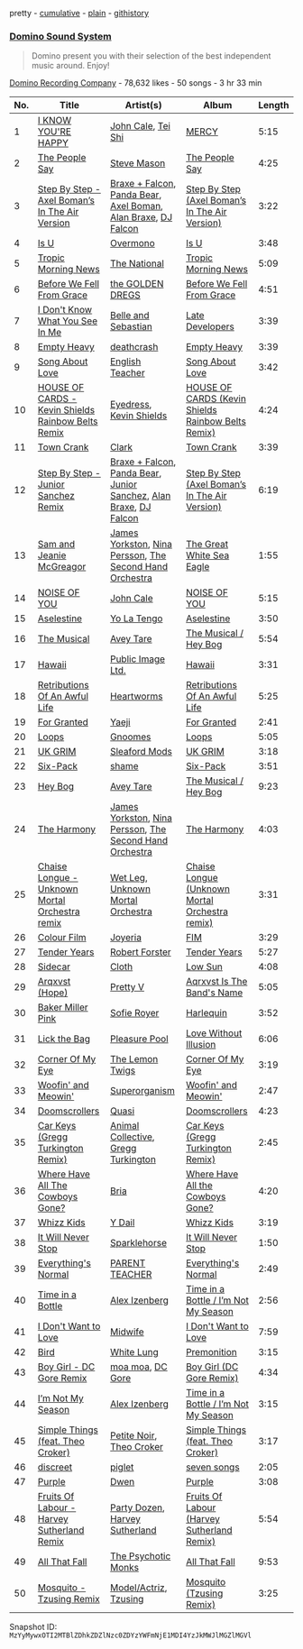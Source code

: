 pretty - [cumulative](/playlists/cumulative/2nSEYi9ueqDn2wxo1Tmceg.md) - [plain](/playlists/plain/2nSEYi9ueqDn2wxo1Tmceg) - [githistory](https://github.githistory.xyz/mackorone/spotify-playlist-archive/blob/main/playlists/plain/2nSEYi9ueqDn2wxo1Tmceg)

### [Domino Sound System](https://open.spotify.com/playlist/2nSEYi9ueqDn2wxo1Tmceg)

> Domino present you with their selection of the best independent music around\. Enjoy!

[Domino Recording Company](https://open.spotify.com/user/dominorecords) - 78,632 likes - 50 songs - 3 hr 33 min

| No. | Title | Artist(s) | Album | Length |
|---|---|---|---|---|
| 1 | [I KNOW YOU'RE HAPPY](https://open.spotify.com/track/1CqVFbRdk0DbvRsW5Dx5Cr) | [John Cale](https://open.spotify.com/artist/5MWBg16f5UYiaSlyVhzlIW), [Tei Shi](https://open.spotify.com/artist/1xcMOgFUM1IYZE22YjCvsL) | [MERCY](https://open.spotify.com/album/0kRucvv6YTD7EJ0jduNmD0) | 5:15 |
| 2 | [The People Say](https://open.spotify.com/track/51Xf6j7GapMJDWO0NXLS7T) | [Steve Mason](https://open.spotify.com/artist/4ieS1hHc74D9RXhkyoriDU) | [The People Say](https://open.spotify.com/album/0vWRvfBYsFjZZ3dxCmoGMf) | 4:25 |
| 3 | [Step By Step \- Axel Boman’s In The Air Version](https://open.spotify.com/track/4rOUCnPgp5QW9uAkAReJUa) | [Braxe + Falcon](https://open.spotify.com/artist/10sZHUBkoiCLucz4bbCEBA), [Panda Bear](https://open.spotify.com/artist/1R84VlXnFFULOsWWV8IrCQ), [Axel Boman](https://open.spotify.com/artist/59qo8jHDlC1i30HVjQQW3O), [Alan Braxe](https://open.spotify.com/artist/24JRvbKfTcF2x7c2kCCJrW), [DJ Falcon](https://open.spotify.com/artist/7mLoDOOVW8VlPUTii10xH5) | [Step By Step \(Axel Boman’s In The Air Version\)](https://open.spotify.com/album/5cOYhU6gw1uoUpLrbp6zE9) | 3:22 |
| 4 | [Is U](https://open.spotify.com/track/4Z3RGx7Be5plLoIw7i83wX) | [Overmono](https://open.spotify.com/artist/01PnN11ovfen6xUOHfNpn3) | [Is U](https://open.spotify.com/album/4jO5B8uUoYusn8Yb8iSoVo) | 3:48 |
| 5 | [Tropic Morning News](https://open.spotify.com/track/6TZ6vaiyYeMZzPef9hvnZL) | [The National](https://open.spotify.com/artist/2cCUtGK9sDU2EoElnk0GNB) | [Tropic Morning News](https://open.spotify.com/album/3XBBiy4lTb6ov7GNZZe8eJ) | 5:09 |
| 6 | [Before We Fell From Grace](https://open.spotify.com/track/0Ifom3QrLplQBsCTP5J4qX) | [the GOLDEN DREGS](https://open.spotify.com/artist/5HS4BCPnb2zYSwsmXunf8d) | [Before We Fell From Grace](https://open.spotify.com/album/7xoC815gar0ukkCYPJj36q) | 4:51 |
| 7 | [I Don't Know What You See In Me](https://open.spotify.com/track/7J5SzaSQNqs07QGps3Lj9z) | [Belle and Sebastian](https://open.spotify.com/artist/4I2BJf80C0skQpp1sQmA0h) | [Late Developers](https://open.spotify.com/album/7LJdM0B6bp0H78AN7cwqHp) | 3:39 |
| 8 | [Empty Heavy](https://open.spotify.com/track/7k7qOmiSsynXcqVNhTrHJK) | [deathcrash](https://open.spotify.com/artist/7m7gr3M1p4S92xuwXvorEH) | [Empty Heavy](https://open.spotify.com/album/5KyOCe2mY9u322n5DvfJJv) | 3:39 |
| 9 | [Song About Love](https://open.spotify.com/track/0qeupsSDLPTk2j8aU8prNI) | [English Teacher](https://open.spotify.com/artist/5H9IFTRxSICj24uxO15ScU) | [Song About Love](https://open.spotify.com/album/1Bnv0p3eZKXZw2oTvtJiHq) | 3:42 |
| 10 | [HOUSE OF CARDS \- Kevin Shields Rainbow Belts Remix](https://open.spotify.com/track/1342lydTRFUBMIcS0dTdk1) | [Eyedress](https://open.spotify.com/artist/3XxNRirzbjfLdDli06zMaB), [Kevin Shields](https://open.spotify.com/artist/6egkD3KNbPuvrNLuWpB0bM) | [HOUSE OF CARDS \(Kevin Shields Rainbow Belts Remix\)](https://open.spotify.com/album/0wxL3up90d20n6m5Tqg0YO) | 4:24 |
| 11 | [Town Crank](https://open.spotify.com/track/22vvBm5jkauc9gezTFOWxL) | [Clark](https://open.spotify.com/artist/6kic5bCjlohhDn9KzXbOta) | [Town Crank](https://open.spotify.com/album/4ucmN2JDOaWFHQ8ApgPaaY) | 3:39 |
| 12 | [Step By Step \- Junior Sanchez Remix](https://open.spotify.com/track/2ye32lVeQdG9DcakKSq0qa) | [Braxe + Falcon](https://open.spotify.com/artist/10sZHUBkoiCLucz4bbCEBA), [Panda Bear](https://open.spotify.com/artist/1R84VlXnFFULOsWWV8IrCQ), [Junior Sanchez](https://open.spotify.com/artist/31ZNfGVEEcI9CyicPVJQni), [Alan Braxe](https://open.spotify.com/artist/24JRvbKfTcF2x7c2kCCJrW), [DJ Falcon](https://open.spotify.com/artist/7mLoDOOVW8VlPUTii10xH5) | [Step By Step \(Axel Boman’s In The Air Version\)](https://open.spotify.com/album/5cOYhU6gw1uoUpLrbp6zE9) | 6:19 |
| 13 | [Sam and Jeanie McGreagor](https://open.spotify.com/track/4GZxOH1P8EdjJyEZY0SfPo) | [James Yorkston](https://open.spotify.com/artist/53aQwuzlyn4vxxUs6Edlqw), [Nina Persson](https://open.spotify.com/artist/4nHhXbMpzESguKp9QHap0c), [The Second Hand Orchestra](https://open.spotify.com/artist/452vqsM2fVxZN37P1BZEFh) | [The Great White Sea Eagle](https://open.spotify.com/album/3sE3Ya11uxwRYdeMQNkePS) | 1:55 |
| 14 | [NOISE OF YOU](https://open.spotify.com/track/1LYjD6mxYddoAymI2Qq2YY) | [John Cale](https://open.spotify.com/artist/5MWBg16f5UYiaSlyVhzlIW) | [NOISE OF YOU](https://open.spotify.com/album/20pMri0ddvWd39kpDSSjgl) | 5:15 |
| 15 | [Aselestine](https://open.spotify.com/track/2M7TQ7SQVGxLhIV43yTN8I) | [Yo La Tengo](https://open.spotify.com/artist/5hAhrnb0Ch4ODwWu4tsbpi) | [Aselestine](https://open.spotify.com/album/3YO4xzqS7a56VCkqxgsoy2) | 3:50 |
| 16 | [The Musical](https://open.spotify.com/track/5x5aqkqUDMdaFEEzuOTt7X) | [Avey Tare](https://open.spotify.com/artist/0yJolfjqzHfNbr9IoBSndu) | [The Musical / Hey Bog](https://open.spotify.com/album/2NH3n58J1Zvabciudok71a) | 5:54 |
| 17 | [Hawaii](https://open.spotify.com/track/2o9V6yNke9vPJTCSmCuqmO) | [Public Image Ltd.](https://open.spotify.com/artist/70MMkLXtue3Edj3RJhJkYp) | [Hawaii](https://open.spotify.com/album/08vmxo6IESNVrtR2Hrap7j) | 3:31 |
| 18 | [Retributions Of An Awful Life](https://open.spotify.com/track/7izjWViB7fRzSXuKGoYc6C) | [Heartworms](https://open.spotify.com/artist/1slmc4uUMOsz7J3pQqeWPP) | [Retributions Of An Awful Life](https://open.spotify.com/album/49aSnKrEZ3n4drbd78jUsy) | 5:25 |
| 19 | [For Granted](https://open.spotify.com/track/61h5rJ790Vov9ks2Vut5mo) | [Yaeji](https://open.spotify.com/artist/2RqrWplViWHSGLzlhmDcbt) | [For Granted](https://open.spotify.com/album/451l9odp6JqepvnwoFRqtQ) | 2:41 |
| 20 | [Loops](https://open.spotify.com/track/0jKIvqhXB5DWEAmKxroQbb) | [Gnoomes](https://open.spotify.com/artist/3a4IiCnFeozUcEPbCREbII) | [Loops](https://open.spotify.com/album/4NCXAFM4oZjsYtV4mZOT4l) | 5:05 |
| 21 | [UK GRIM](https://open.spotify.com/track/42ai7rZ6KEHztOYSVp2z58) | [Sleaford Mods](https://open.spotify.com/artist/0otAqZw8htTsGHfqR491Yh) | [UK GRIM](https://open.spotify.com/album/4nlVzlGL7OHDOhST7U4QiJ) | 3:18 |
| 22 | [Six\-Pack](https://open.spotify.com/track/4m6CLhBh46R33ELYBRa7ge) | [shame](https://open.spotify.com/artist/4IeWU3NYBI9mISFVhzXG8f) | [Six\-Pack](https://open.spotify.com/album/3w357KurjmtsRZhooOMjgI) | 3:51 |
| 23 | [Hey Bog](https://open.spotify.com/track/5lWL2HZ9MMCFLpgeM1htpP) | [Avey Tare](https://open.spotify.com/artist/0yJolfjqzHfNbr9IoBSndu) | [The Musical / Hey Bog](https://open.spotify.com/album/2NH3n58J1Zvabciudok71a) | 9:23 |
| 24 | [The Harmony](https://open.spotify.com/track/4bWoizeurWxioIenJkguM6) | [James Yorkston](https://open.spotify.com/artist/53aQwuzlyn4vxxUs6Edlqw), [Nina Persson](https://open.spotify.com/artist/4nHhXbMpzESguKp9QHap0c), [The Second Hand Orchestra](https://open.spotify.com/artist/452vqsM2fVxZN37P1BZEFh) | [The Harmony](https://open.spotify.com/album/4kpZBm6XlD1TZRU220lj9i) | 4:03 |
| 25 | [Chaise Longue \- Unknown Mortal Orchestra remix](https://open.spotify.com/track/63HfmTwWZVD3nk34OFJv05) | [Wet Leg](https://open.spotify.com/artist/2TwOrUcYnAlIiKmVQkkoSZ), [Unknown Mortal Orchestra](https://open.spotify.com/artist/1LeVJ5GPeYDOVUjxx1y7Rp) | [Chaise Longue \(Unknown Mortal Orchestra remix\)](https://open.spotify.com/album/5gvFcI6l6RL3OHOlJevdgn) | 3:31 |
| 26 | [Colour Film](https://open.spotify.com/track/408Oa7QcbMemnKRH0nqdI9) | [Joyeria](https://open.spotify.com/artist/4mECc7MwRyuIDdZdXRi5SB) | [FIM](https://open.spotify.com/album/4loc7PLJawnWniKqzVts2u) | 3:29 |
| 27 | [Tender Years](https://open.spotify.com/track/4f8sKdJvq6iyI9guVa5Nnc) | [Robert Forster](https://open.spotify.com/artist/4yvuCAFk8vERXXBf138h8S) | [Tender Years](https://open.spotify.com/album/1nOU9Cn6UmSK8BUC7qAmBf) | 5:27 |
| 28 | [Sidecar](https://open.spotify.com/track/5vklbIHGsIjPDoMCWxywQ6) | [Cloth](https://open.spotify.com/artist/3ZKUFIrYS6aAgIxu5AfTX5) | [Low Sun](https://open.spotify.com/album/0fTZP7gmHSRrU5uBEPdrcL) | 4:08 |
| 29 | [Arqxvst \(Hope\)](https://open.spotify.com/track/4AxI2quttaA3cOAucg9sPp) | [Pretty V](https://open.spotify.com/artist/7bYrSokOzrKQjswYHevxMy) | [Aqrxvst Is The Band's Name](https://open.spotify.com/album/3OctoMpjK0QHnRqEYwITDB) | 5:05 |
| 30 | [Baker Miller Pink](https://open.spotify.com/track/3ctU6TBfcYdMhcSW4FPxG6) | [Sofie Royer](https://open.spotify.com/artist/2P2BXSc0Wxpf10Fpno38rl) | [Harlequin](https://open.spotify.com/album/4KWRSlFGJVcctCYzwyII38) | 3:52 |
| 31 | [Lick the Bag](https://open.spotify.com/track/0wRBKS4WWdAGZ90I7JD7kp) | [Pleasure Pool](https://open.spotify.com/artist/5UGoQ01tPHH2Cy3KGYaIx3) | [Love Without Illusion](https://open.spotify.com/album/659CQA2rGuSmOrEDZl5zAH) | 6:06 |
| 32 | [Corner Of My Eye](https://open.spotify.com/track/5DDMzzHlpUmZ6ILqZgJFyL) | [The Lemon Twigs](https://open.spotify.com/artist/7eYZSXnQVCODCVmTV8Hk2T) | [Corner Of My Eye](https://open.spotify.com/album/35dYg8knLqL6z2KqA3n5Gs) | 3:19 |
| 33 | [Woofin' and Meowin'](https://open.spotify.com/track/1HiNADnfOiQW8yUBO2ldF2) | [Superorganism](https://open.spotify.com/artist/0Wkm45quqfx3NepJpXDvwE) | [Woofin' and Meowin'](https://open.spotify.com/album/3BSOkIhSXwjvq70aPX3rLZ) | 2:47 |
| 34 | [Doomscrollers](https://open.spotify.com/track/65TxQkmxPrkLujVZjjWLj8) | [Quasi](https://open.spotify.com/artist/0fiUV7n91Qqmgln2vQMVdO) | [Doomscrollers](https://open.spotify.com/album/0i9pDfwACtlX4kkXd9tE6I) | 4:23 |
| 35 | [Car Keys \(Gregg Turkington Remix\)](https://open.spotify.com/track/2C7Zot6L1px2Fi3SfXtJch) | [Animal Collective](https://open.spotify.com/artist/4kwxTgCKMipBKhSnEstNKj), [Gregg Turkington](https://open.spotify.com/artist/3obBKxZTOzPV65MAJfTAgz) | [Car Keys \(Gregg Turkington Remix\)](https://open.spotify.com/album/1Q0SfnJ4uAHsaU0oKOoS12) | 2:45 |
| 36 | [Where Have All The Cowboys Gone?](https://open.spotify.com/track/108OIS5jep6kMSLJ6yf4cc) | [Bria](https://open.spotify.com/artist/7f71lxhHip9KvlOVpwtWm3) | [Where Have All the Cowboys Gone?](https://open.spotify.com/album/4ZuBJsJFKXabAqCOpLYhBY) | 4:20 |
| 37 | [Whizz Kids](https://open.spotify.com/track/2fsvVkilWkNwnkD7mI3P37) | [Y Dail](https://open.spotify.com/artist/6T9JiCJWBompfb0R2KJZKI) | [Whizz Kids](https://open.spotify.com/album/4yygSaoyTJz4OPiXt0z4Jt) | 3:19 |
| 38 | [It Will Never Stop](https://open.spotify.com/track/7AbtmOXWdVNzh2NGX1mMqv) | [Sparklehorse](https://open.spotify.com/artist/64tVHZVSAZhDEiOJxnb6hE) | [It Will Never Stop](https://open.spotify.com/album/2BTHmANiamvDEZOUoSIP9t) | 1:50 |
| 39 | [Everything's Normal](https://open.spotify.com/track/1OD0QKUOMZN26FRN6GWlXo) | [PARENT TEACHER](https://open.spotify.com/artist/1ZF7sZoCluOISW7vSPrfkY) | [Everything's Normal](https://open.spotify.com/album/4noqCg2fjRJjaQh2CE1cSk) | 2:49 |
| 40 | [Time in a Bottle](https://open.spotify.com/track/5rhbgHAhy60heWfXCrUmHP) | [Alex Izenberg](https://open.spotify.com/artist/0gFVZqXqhdX8Obteqob5vE) | [Time in a Bottle / I’m Not My Season](https://open.spotify.com/album/1jD8MNqELrC0uNWhNLhF9E) | 2:56 |
| 41 | [I Don't Want to Love](https://open.spotify.com/track/3doqa1kWQX5I0jfjhjIeiL) | [Midwife](https://open.spotify.com/artist/5vjIHa1u3TnOlDvVDR9qQa) | [I Don't Want to Love](https://open.spotify.com/album/4MPNaNP0sqLNvmnRgZClaN) | 7:59 |
| 42 | [Bird](https://open.spotify.com/track/3VJ5OHIiVjvxj7vN3SlbFd) | [White Lung](https://open.spotify.com/artist/2iT2Fmot4VzWgdOTgp3j9M) | [Premonition](https://open.spotify.com/album/2GOtfNmU1wjE1JkTdL7ylu) | 3:15 |
| 43 | [Boy Girl \- DC Gore Remix](https://open.spotify.com/track/0fTP0rSECgHqWkC9Xk4vXb) | [moa moa](https://open.spotify.com/artist/1VC1fSNmQ7dzRFMYlEuurc), [DC Gore](https://open.spotify.com/artist/6Z9iK220pst9ExbutivPI6) | [Boy Girl \(DC Gore Remix\)](https://open.spotify.com/album/6yEdDliRNjMrmVA0ZfLBWQ) | 4:34 |
| 44 | [I’m Not My Season](https://open.spotify.com/track/2U48shTX8FoiDa3tNMRlKt) | [Alex Izenberg](https://open.spotify.com/artist/0gFVZqXqhdX8Obteqob5vE) | [Time in a Bottle / I’m Not My Season](https://open.spotify.com/album/1jD8MNqELrC0uNWhNLhF9E) | 3:15 |
| 45 | [Simple Things \(feat\. Theo Croker\)](https://open.spotify.com/track/1Q8JyxW2AUpKtqScjz1hkT) | [Petite Noir](https://open.spotify.com/artist/4dGwtd1FYag1VY1vaR1U8y), [Theo Croker](https://open.spotify.com/artist/7iUF39q93Xixo33E6IvNYm) | [Simple Things \(feat\. Theo Croker\)](https://open.spotify.com/album/2F2e3hezMEppcvVpZ949WR) | 3:17 |
| 46 | [discreet](https://open.spotify.com/track/0f7tActmPGO7AyO4iQsjOP) | [piglet](https://open.spotify.com/artist/4AIvNjE7HJplcY1MxJplmP) | [seven songs](https://open.spotify.com/album/6EdNh4gZ8wWePCXwmQXnP8) | 2:05 |
| 47 | [Purple](https://open.spotify.com/track/5ZCPxcGz6odTE8m3UBgk6w) | [Dwen](https://open.spotify.com/artist/6HBC1vvrpaB0Zg9944uRCk) | [Purple](https://open.spotify.com/album/6vAWQYJxT0bTE2G8sX5cfT) | 3:08 |
| 48 | [Fruits Of Labour \- Harvey Sutherland Remix](https://open.spotify.com/track/76x1mEPdwqlPsjmUgiIW6k) | [Party Dozen](https://open.spotify.com/artist/5LeiYFiAx31mpoPKxdOLOm), [Harvey Sutherland](https://open.spotify.com/artist/4CxFlJDif0atTK3gZebcEf) | [Fruits Of Labour \(Harvey Sutherland Remix\)](https://open.spotify.com/album/1eobMd1WqmlVo37YgC0Vwv) | 5:54 |
| 49 | [All That Fall](https://open.spotify.com/track/0zJhOHdEjeqtIkQeXTqv2B) | [The Psychotic Monks](https://open.spotify.com/artist/7GB1a2GjXTCbTtdSv3NTPy) | [All That Fall](https://open.spotify.com/album/7N3iht16OHxgfqFmdJzYZW) | 9:53 |
| 50 | [Mosquito \- Tzusing Remix](https://open.spotify.com/track/0rb1Ngna2bumcUf4YCUeNv) | [Model/Actriz](https://open.spotify.com/artist/7gdb1IQFHFQqCc5KoLTYNC), [Tzusing](https://open.spotify.com/artist/7Ifvnt1HhJ0b1QwOxLAu2s) | [Mosquito \(Tzusing Remix\)](https://open.spotify.com/album/2x0cKKk9b9zlBKJLcWyWag) | 3:25 |

Snapshot ID: `MzYyMywxOTI2MTBlZDhkZDZlNzc0ZDYzYWFmNjE1MDI4YzJkMWJlMGZlMGVl`
